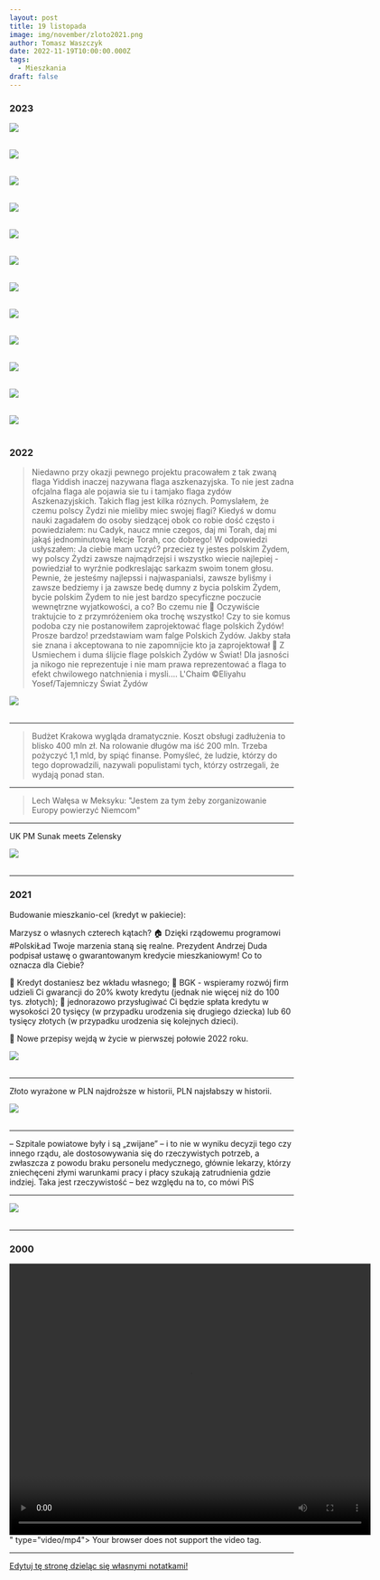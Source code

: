 ```yaml
---
layout: post
title: 19 listopada
image: img/november/zloto2021.png
author: Tomasz Waszczyk
date: 2022-11-19T10:00:00.000Z
tags:
  - Mieszkania
draft: false
---
```


### 2023

<img src="./img/november/ocaleni-1.jpg"><br><br>

<img src="./img/november/ocaleni-2.jpg"><br><br>

<img src="./img/november/ocaleni-3.jpg"><br><br>

<img src="./img/november/ocaleni-4.jpg"><br><br>

<img src="./img/november/ocaleni-5.jpg"><br><br>

<img src="./img/november/ocaleni-6.jpg"><br><br>

<img src="./img/november/ocaleni-7.jpg"><br><br>

<img src="./img/november/ocaleni-8.jpg"><br><br>

<img src="./img/november/ocaleni-9.jpg"><br><br>

<img src="./img/november/ocaleni-10.jpg"><br><br>

<img src="./img/november/ocaleni-11.jpg"><br><br>

<img src="./img/november/ocaleni-12.jpg"><br><br>

### 2022

> Niedawno przy okazji pewnego projektu pracowałem z tak zwaną flaga Yiddish inaczej nazywana flaga aszkenazyjska. To nie jest zadna ofcjalna flaga ale pojawia sie tu i tamjako flaga zydów Aszkenazyjskich. Takich flag jest kilka róznych. Pomyslałem, że czemu polscy Żydzi nie mieliby miec swojej flagi? Kiedyś w domu nauki zagadałem do osoby siedzącej obok co robie dość często i powiedziałem: nu Cadyk, naucz mnie czegos, daj mi Torah, daj mi jakąś jednominutową lekcje Torah, coc dobrego! W odpowiedzi usłyszałem: Ja ciebie mam uczyć? przeciez ty jestes polskim Żydem, wy polscy Żydzi zawsze najmądrzejsi i wszystko wiecie najlepiej - powiedział to wyrźnie podkreslając sarkazm swoim tonem głosu. Pewnie, że jesteśmy najlepssi i najwaspanialsi, zawsze byliśmy i zawsze bedziemy i ja zawsze bedę dumny z bycia polskim Żydem, bycie polskim Żydem to nie jest bardzo specyficzne poczucie wewnętrzne wyjatkowości, a co? Bo czemu nie 🙂 Oczywiście traktujcie to z przymróżeniem oka trochę wszystko! Czy to sie komus podoba czy nie postanowiłem zaprojektować flage polskich Żydów! Prosze bardzo! przedstawiam wam falge Polskich Żydów. Jakby stała sie znana i akceptowana to nie zapomnijcie kto ja zaprojektował 🙂 Z Usmiechem i duma ślijcie flage polskich Żydów w Świat! Dla jasności ja nikogo nie reprezentuje i nie mam prawa reprezentować a flaga to efekt chwilowego natchnienia i mysli.... L'Chaim ©Eliyahu Yosef/Tajemniczy Świat Żydów

<img src="./img/november/polscy-zydzi.jpg"><br><br>

---

> Budżet Krakowa wygląda dramatycznie. Koszt obsługi zadłużenia to blisko 400 mln zł. Na rolowanie długów ma iść 200 mln. Trzeba pożyczyć 1,1 mld, by spiąć finanse. Pomyśleć, że ludzie, którzy do tego doprowadzili, nazywali populistami tych, którzy ostrzegali, że wydają ponad stan.

---

> Lech Wałęsa w Meksyku: "Jestem za tym żeby zorganizowanie Europy powierzyć Niemcom"

---

UK PM Sunak meets Zelensky

<img src="./img/november/sunak.jpeg"><br><br>

---

### 2021

Budowanie mieszkanio-cel (kredyt w pakiecie):

Marzysz o własnych czterech kątach? 🏠 Dzięki rządowemu programowi #PolskiŁad Twoje marzenia staną się realne. Prezydent Andrzej Duda podpisał ustawę o gwarantowanym kredycie mieszkaniowym! Co to oznacza dla Ciebie?

🔹 Kredyt dostaniesz bez wkładu własnego;
🔹 BGK - wspieramy rozwój firm udzieli Ci gwarancji do 20% kwoty kredytu (jednak nie więcej niż do 100 tys. złotych);
🔹 jednorazowo przysługiwać Ci będzie spłata kredytu w wysokości 20 tysięcy (w przypadku urodzenia się drugiego dziecka) lub 60 tysięcy złotych (w przypadku urodzenia się kolejnych dzieci).

🔔 Nowe przepisy wejdą w życie w pierwszej połowie 2022 roku.

<img src="./img/november/mieszkania.jpg"><br><br>

---

Złoto wyrażone w PLN najdroższe w historii, PLN najsłabszy w historii.

<img src="./img/november/zloto2021.png"><br><br>

---

– Szpitale powiatowe były i są „zwijane” – i to nie w wyniku decyzji tego czy innego rządu, ale dostosowywania się do rzeczywistych potrzeb, a zwłaszcza z powodu braku personelu medycznego, głównie lekarzy, którzy zniechęceni złymi warunkami pracy i płacy szukają zatrudnienia gdzie indziej. Taka jest rzeczywistość – bez względu na to, co mówi PiS

---

<img src="./img/november/szczepionka.jpeg"><br><br>

---

### 2000

<video width="640" height="480" controls>
<source src="./movies/november/szymon-perez-o-historii.mp4" controls title="Title"></video>" type="video/mp4">
Your browser does not support the video tag.
</video>

---

<a href="https://github.com/TomaszWaszczyk/historia.waszczyk.com/edit/master/src/content/november-19.md" target="_blank">Edytuj tę stronę dzieląc się własnymi notatkami!</a>

